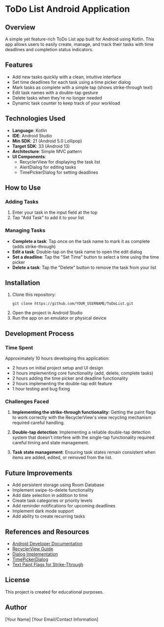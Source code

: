 # ToDo List Android Application

## Overview
A simple yet feature-rich ToDo List app built for Android using Kotlin. This app allows users to easily create, manage, and track their tasks with time deadlines and completion status indicators.

## Features
- Add new tasks quickly with a clean, intuitive interface
- Set time deadlines for each task using a time picker dialog
- Mark tasks as complete with a simple tap (shows strike-through text)
- Edit task names with a double-tap gesture
- Delete tasks when they're no longer needed
- Dynamic task counter to keep track of your workload

## Technologies Used
- **Language**: Kotlin
- **IDE**: Android Studio
- **Min SDK**: 21 (Android 5.0 Lollipop)
- **Target SDK**: 33 (Android 13)
- **Architecture**: Simple MVC pattern
- **UI Components**: 
  - RecyclerView for displaying the task list
  - AlertDialog for editing tasks
  - TimePickerDialog for setting deadlines

## How to Use

### Adding Tasks
1. Enter your task in the input field at the top
2. Tap "Add Task" to add it to your list

### Managing Tasks
- **Complete a task**: Tap once on the task name to mark it as complete (adds strike-through)
- **Edit a task**: Double-tap on the task name to open the edit dialog
- **Set a deadline**: Tap the "Set Time" button to select a time using the time picker
- **Delete a task**: Tap the "Delete" button to remove the task from your list

## Installation
1. Clone this repository:
   ```
   git clone https://github.com/YOUR_USERNAME/ToDoList.git
   ```
2. Open the project in Android Studio
3. Run the app on an emulator or physical device

## Development Process

### Time Spent
Approximately 10 hours developing this application:
- 2 hours on initial project setup and UI design
- 3 hours implementing core functionality (add, delete, complete tasks)
- 2 hours adding the time picker and deadline functionality
- 2 hours implementing the double-tap edit feature
- 1 hour testing and bug fixing

### Challenges Faced
1. **Implementing the strike-through functionality**: Getting the paint flags to work correctly with the RecyclerView's view recycling mechanism required careful handling.

2. **Double-tap detection**: Implementing a reliable double-tap detection system that doesn't interfere with the single-tap functionality required careful timing and state management.

3. **Task state management**: Ensuring task states remain consistent when items are added, edited, or removed from the list.

## Future Improvements
- Add persistent storage using Room Database
- Implement swipe-to-delete functionality
- Add date selection in addition to time
- Create task categories or priority levels
- Add reminder notifications for upcoming deadlines
- Implement dark mode support
- Add ability to create recurring tasks

## References and Resources
- [Android Developer Documentation](https://developer.android.com/docs)
- [RecyclerView Guide](https://developer.android.com/develop/ui/views/layout/recyclerview)
- [Dialog Implementation](https://developer.android.com/develop/ui/views/components/dialogs)
- [TimePickerDialog](https://developer.android.com/reference/android/app/TimePickerDialog)
- [Text Paint Flags for Strike-Through](https://developer.android.com/reference/android/graphics/Paint#STRIKE_THRU_TEXT_FLAG)

## License
This project is created for educational purposes.

## Author
[Your Name]
[Your Email/Contact Information]
